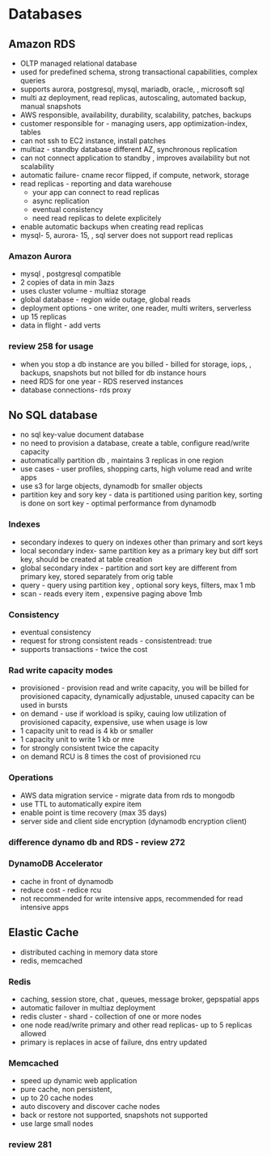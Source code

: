 # Databases

## Amazon RDS
- OLTP managed relational database
- used for predefined schema, strong transactional capabilities, complex queries
- supports aurora, postgresql, mysql, mariadb, oracle, , microsoft sql
- multi az deployment, read replicas, autoscaling, automated backup, manual snapshots
- AWS responsible, availability, durability, scalability, patches, backups
- customer responsible for - managing users, app optimization-index, tables
- can not ssh to EC2 instance, install patches
- multiaz - standby database different AZ, synchronous replication
- can not connect application to standby  , improves availability but not scalability
- automatic failure- cname recor flipped, if compute, network, storage
- read replicas - reporting and data warehouse
    - your app can connect to read replicas
    - async replication
    - eventual consistency
    - need read replicas to delete explicitely
- enable automatic backups when creating read replicas
- mysql- 5, aurora- 15, , sql server does not support read replicas

### Amazon Aurora
- mysql , postgresql compatible
- 2 copies of data in min 3azs
- uses cluster volume - multiaz storage
- global database - region wide outage, global reads
- deployment options - one writer, one reader, multi writers, serverless
- up 15 replicas
- data in flight - add verts

### review 258 for usage
- when you stop a db instance are you billed - billed for storage, iops, , backups, snapshots but not billed for db instance hours
- need RDS for one year - RDS reserved instances
- database connections- rds proxy

## No SQL database
- no sql key-value document database
- no need to provision a database, create a table, configure read/write capacity
- automatically partition db , maintains 3 replicas in one region
- use cases - user profiles, shopping carts, high volume read and write apps
- use s3 for large objects, dynamodb for smaller objects
- partition key and sory key - data is partitioned using parition key, sorting is done on sort key - optimal performance from dynamodb
### Indexes
- secondary indexes to query on indexes other than primary and sort keys
- local secondary index- same partition key as a primary key but diff sort key, should be created at table creation
- global secondary index - partition and sort key are different from primary key, stored separately from orig table
- query - query using partition key , optional sory keys, filters, max 1 mb
- scan - reads every item , expensive paging above 1mb
### Consistency
- eventual consistency
- request for strong consistent reads - consistentread: true
- supports transactions - twice the cost

### Rad write capacity modes
- provisioned - provision read and write capacity, you will be billed for provisioned capacity, dynamically adjustable, unused capacity can be used in bursts
- on demand - use if workload is spiky, cauing low utilization of provisioned capacity, expensive, use when usage is low 
- 1 capacity unit to read is 4 kb or smaller 
- 1 capacity unit to write 1 kb or mre
- for strongly consistent twice the capacity
- on demand RCU is 8 times the cost of provisioned rcu

### Operations
- AWS data migration service - migrate data from rds to mongodb
- use TTL to automatically expire item
- enable point is time recovery (max 35 days)
- server side and client side encryption (dynamodb encryption client)

### difference dynamo db and RDS - review 272

### DynamoDB Accelerator
- cache in front of dynamodb
- reduce cost - redice rcu
- not recommended for write intensive apps, recommended for read intensive apps

## Elastic Cache
- distributed caching in memory data store
- redis, memcached
### Redis
- caching, session store, chat , queues, message broker, gepspatial apps
- automatic failover in multiaz deployment
- redis cluster - shard - collection of one or more nodes
- one node read/write primary and other read replicas- up to 5 replicas allowed
- primary is replaces in acse of failure, dns entry updated
### Memcached
- speed up dynamic web application  
- pure cache, non persistent, 
- up to 20 cache nodes
- auto discovery and discover cache nodes
- back or restore not supported, snapshots not supported
- use large small nodes

### review 281


